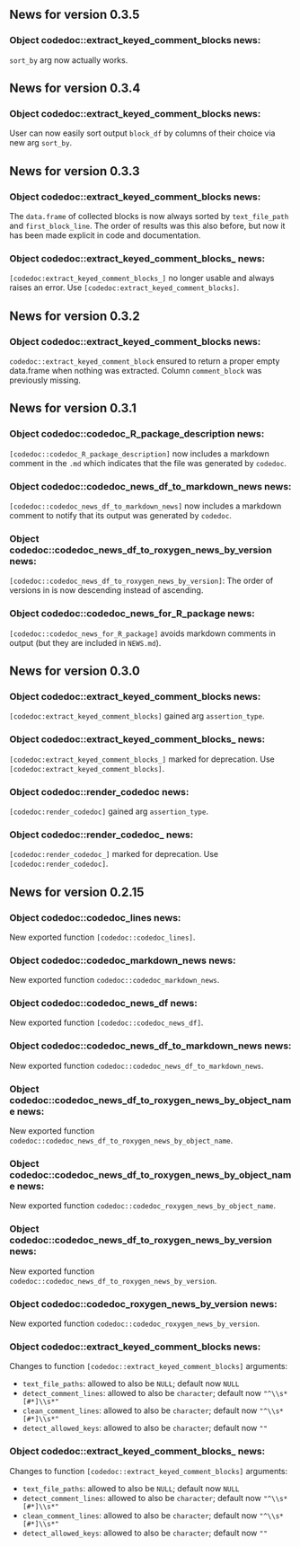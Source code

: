 <!-- generated by R package codedoc; do not modify! -->

## News for version 0.3.5

### Object codedoc::extract_keyed_comment_blocks news:

`sort_by` arg now actually works.


## News for version 0.3.4

### Object codedoc::extract_keyed_comment_blocks news:

User can now easily sort output `block_df` by columns of their choice via
new arg `sort_by`.


## News for version 0.3.3

### Object codedoc::extract_keyed_comment_blocks news:

The `data.frame` of collected blocks is now always sorted by
`text_file_path` and `first_block_line`. The order of results was this
also before, but now it has been made explicit in code and documentation.

### Object codedoc::extract_keyed_comment_blocks_ news:

`[codedoc:extract_keyed_comment_blocks_]` no longer usable and always
raises an error. Use `[codedoc:extract_keyed_comment_blocks]`.


## News for version 0.3.2

### Object codedoc::extract_keyed_comment_blocks news:

`codedoc::extract_keyed_comment_block` ensured to return a proper empty
data.frame when nothing was extracted. Column `comment_block` was
previously missing.


## News for version 0.3.1

### Object codedoc::codedoc_R_package_description news:

`[codedoc::codedoc_R_package_description]` now includes a markdown
comment in the `.md` which indicates that the file was generated
by `codedoc`.

### Object codedoc::codedoc_news_df_to_markdown_news news:

`[codedoc::codedoc_news_df_to_markdown_news]` now includes a markdown
comment to notify that its output was generated by `codedoc`.

### Object codedoc::codedoc_news_df_to_roxygen_news_by_version news:

`[codedoc::codedoc_news_df_to_roxygen_news_by_version]`:
The order of versions in is now descending instead of ascending.

### Object codedoc::codedoc_news_for_R_package news:

`[codedoc::codedoc_news_for_R_package]` avoids markdown comments in
output (but they are included in `NEWS.md`).


## News for version 0.3.0

### Object codedoc::extract_keyed_comment_blocks news:

`[codedoc:extract_keyed_comment_blocks]` gained arg `assertion_type`.

### Object codedoc::extract_keyed_comment_blocks_ news:

`[codedoc:extract_keyed_comment_blocks_]` marked for deprecation.
Use `[codedoc:extract_keyed_comment_blocks]`.

### Object codedoc::render_codedoc news:

`[codedoc:render_codedoc]` gained arg `assertion_type`.

### Object codedoc::render_codedoc_ news:

`[codedoc:render_codedoc_]` marked for deprecation.
Use `[codedoc:render_codedoc]`.


## News for version 0.2.15

### Object codedoc::codedoc_lines news:

New exported function `[codedoc::codedoc_lines]`.

### Object codedoc::codedoc_markdown_news news:


New exported function `codedoc::codedoc_markdown_news`.


### Object codedoc::codedoc_news_df news:

New exported function `[codedoc::codedoc_news_df]`.

### Object codedoc::codedoc_news_df_to_markdown_news news:


New exported function `codedoc::codedoc_news_df_to_markdown_news`.


### Object codedoc::codedoc_news_df_to_roxygen_news_by_object_name news:


New exported function `codedoc::codedoc_news_df_to_roxygen_news_by_object_name`.


### Object codedoc::codedoc_news_df_to_roxygen_news_by_object_name news:


New exported function `codedoc::codedoc_roxygen_news_by_object_name`.


### Object codedoc::codedoc_news_df_to_roxygen_news_by_version news:


New exported function `codedoc::codedoc_news_df_to_roxygen_news_by_version`.


### Object codedoc::codedoc_roxygen_news_by_version news:


New exported function `codedoc::codedoc_roxygen_news_by_version`.


### Object codedoc::extract_keyed_comment_blocks news:

Changes to function `[codedoc::extract_keyed_comment_blocks]` arguments:

- `text_file_paths`: allowed to also be `NULL`; default now `NULL`
- `detect_comment_lines`: allowed to also be `character`; default now
`"^\\s*[#*]\\s*"`
- `clean_comment_lines`: allowed to also be `character`; default now
`"^\\s*[#*]\\s*"`
- `detect_allowed_keys`: allowed to also be `character`; default now
`""`


### Object codedoc::extract_keyed_comment_blocks_ news:

Changes to function `[codedoc::extract_keyed_comment_blocks]` arguments:

- `text_file_paths`: allowed to also be `NULL`; default now `NULL`
- `detect_comment_lines`: allowed to also be `character`; default now
`"^\\s*[#*]\\s*"`
- `clean_comment_lines`: allowed to also be `character`; default now
`"^\\s*[#*]\\s*"`
- `detect_allowed_keys`: allowed to also be `character`; default now
`""`



